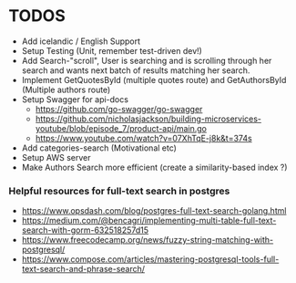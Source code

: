 # TODOS

* Add icelandic / English Support
* Setup Testing (Unit, remember test-driven dev!)
* Add Search-"scroll", User is searching and is scrolling through her search and wants next batch of results matching her search.
* Implement GetQuotesById (multiple quotes route) and GetAuthorsById (Multiple authors route)
* Setup Swagger for api-docs 
   * https://github.com/go-swagger/go-swagger
   * https://github.com/nicholasjackson/building-microservices-youtube/blob/episode_7/product-api/main.go
   * https://www.youtube.com/watch?v=07XhTqE-j8k&t=374s
* Add categories-search (Motivational etc)
* Setup AWS server
* Make Authors Search more efficient (create a similarity-based index ?)




### Helpful resources for full-text search in postgres

* https://www.opsdash.com/blog/postgres-full-text-search-golang.html 
* https://medium.com/@bencagri/implementing-multi-table-full-text-search-with-gorm-632518257d15
* https://www.freecodecamp.org/news/fuzzy-string-matching-with-postgresql/
* https://www.compose.com/articles/mastering-postgresql-tools-full-text-search-and-phrase-search/ 
